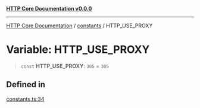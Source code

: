[**HTTP Core Documentation v0.0.0**](../../README.md)

***

[HTTP Core Documentation](../../modules.md) / [constants](../README.md) / HTTP\_USE\_PROXY

# Variable: HTTP\_USE\_PROXY

> `const` **HTTP\_USE\_PROXY**: `305` = `305`

## Defined in

[constants.ts:34](https://github.com/stonemjs/http-core/blob/89981cacc9858cf786fba9df03b328b6b56a5b75/src/constants.ts#L34)
